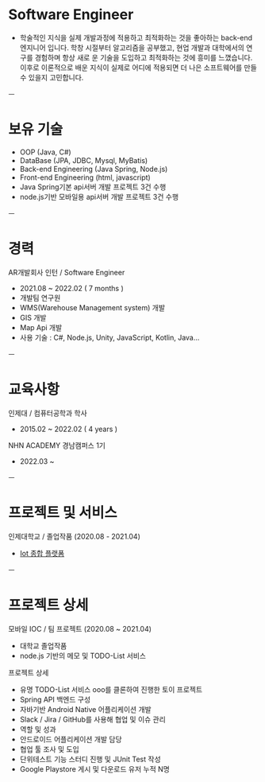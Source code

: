 


# Software Engineer

- 학술적인 지식을 실제 개발과정에 적용하고 최적화하는 것을 좋아하는 back-end 엔지니어 입니다. 
학창 시절부터 알고리즘을 공부했고, 현업 개발과 대학에서의 연구를 경험하며 항상 새로
운 기술을 도입하고 최적화하는 것에 흥미를 느꼈습니다. 이후로 이론적으로 배운 지식이 실제로 어디에 적용되면 더 나은 소프트웨어를 만들 수 있을지 고민합니다.



ㅡ
# 보유 기술

- OOP (Java, C#)
- DataBase (JPA, JDBC, Mysql, MyBatis)
- Back-end Engineering (Java Spring, Node.js)
- Front-end Engineering (html, javascript)
- Java Spring기본 api서버 개발 프로젝트 3건 수행
- node.js기반 모바일용 api서버 개발 프로젝트 3건 수행

ㅡ
# 경력

AR개발회사 인턴 / Software Engineer 
- 2021.08 ~ 2022.02 ( 7 months )
- 개발팀 연구원
- WMS(Warehouse Management system) 개발
- GIS 개발
- Map Api 개발
- 사용 기술 : C#, Node.js, Unity, JavaScript, Kotlin, Java… 

ㅡ
# 교육사항

인제대 / 컴퓨터공학과 학사
- 2015.02 ~ 2022.02 ( 4 years )

NHN ACADEMY 경남캠퍼스 1기
- 2022.03 ~

ㅡ
# 프로젝트 및 서비스

인제대학교 / 졸업작품 (2020.08 - 2021.04)
- [Iot 종합 플랫폼](https://github.com/ehek01/project_J)


ㅡ
# 프로젝트 상세 

모바일 IOC / 팀 프로젝트 (2020.08 ~ 2021.04)
- 대학교 졸업작품
- node.js 기반의 메모 및 TODO-List 서비스

프로젝트 상세 
- 유명 TODO-List 서비스 ooo를 클론하여 진행한 토이 프로젝트 
- Spring API 백엔드 구성 
- 자바기반 Android Native 어플리케이션 개발
- Slack / Jira / GitHub를 사용해 협업 및 이슈 관리 
- 역할 및 성과 
- 안드로이드 어플리케이션 개발 담당
- 협업 툴 조사 및 도입
- 단위테스트 기능 스터디 진행 및 JUnit Test 작성
- Google Playstore 게시 및 다운로드 유저 누적 N명 

